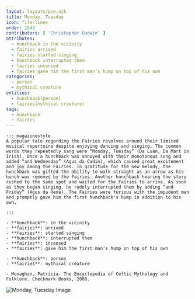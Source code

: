 ```yaml
---
layout: layouts/pce.njk
title: Monday, Tuesday
icon: file-lines
order: 1643
contributors: [ 'Christopher Godwin' ]
attributes:
  - hunchback in the vicinity
  - fairies arrived
  - fairies started singing
  - hunchback interrupted them
  - fairies incensed
  - fairies gave him the first man's hump on top of his own
categories:
  - person
  - mythical creature
entities:
  - hunchback(person)
  - fairies(mythical creature)
tags:
  - hunchback
  - fairies
---
```

``` tab [group1:Info]
::: magazinestyle
A popular tale regarding the Fairies revolves around their limited musical repertoire despite enjoying dancing and singing. The common words they repeatedly sang were “Monday, Tuesday” (Da Luan, Da Mart in Irish). Once a hunchback was annoyed with their monotonous song and added “and Wednesday” (Agus da Cadin), which caused great excitement and joy among the Fairies. In gratitude for the new melody, the hunchback was gifted the ability to walk straight as an arrow as his hunch was removed by the Fairies. Another hunchback hearing the story rushed to the same spot and waited for the Fairies to arrive. As soon as they began singing, he rudely interrupted them by adding “and Friday” (Agus da Hena). The Fairies were furious with the impudent man and promptly gave him the first hunchback's hump in addition to his own.

:::
```
``` tab [group1:Attributes]
- **hunchback**: in the vicinity
- **fairies**: arrived
- **fairies**: started singing
- **hunchback**: interrupted them
- **fairies**: incensed
- **fairies**: gave him the first man's hump on top of his own
```
``` tab [group1:Entities]
- **hunchback**: person
- **fairies**: mythical creature
```
``` tab [group1:Sources]
- Monaghan, Patricia. The Encyclopedia of Celtic Mythology and Folklore. Checkmark Books, 2008.
```
![Monday, Tuesday Image](https://upload.wikimedia.org/wikipedia/en/5/5a/Monday_Tuesday..._Laissez_moi_danser.jpg)
